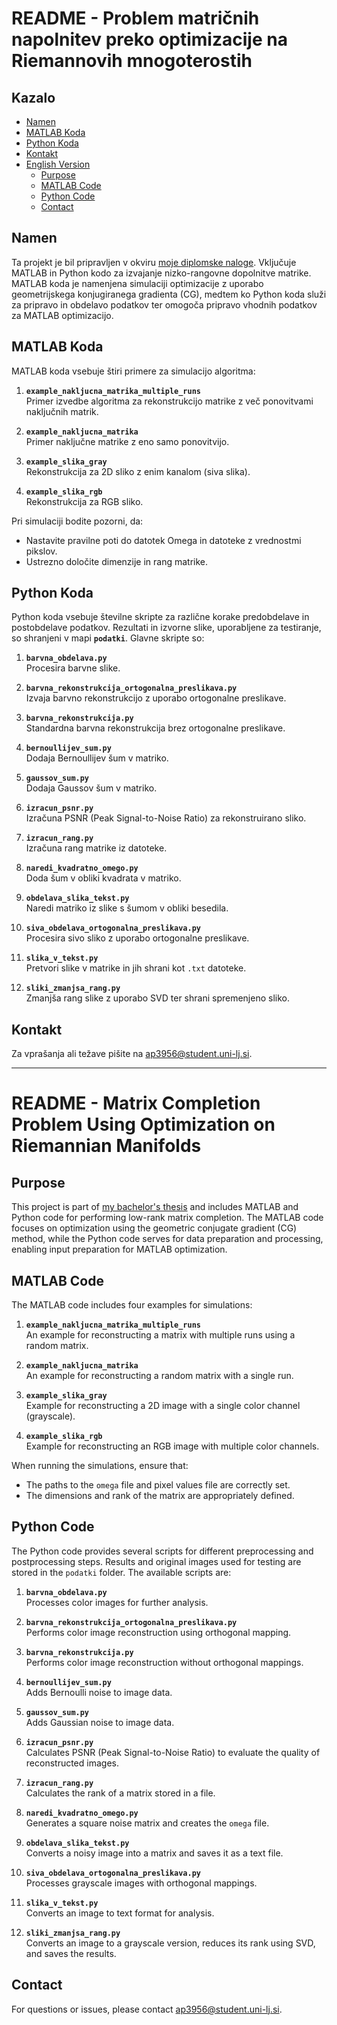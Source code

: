 # README - Problem matričnih napolnitev preko optimizacije na Riemannovih mnogoterostih

## Kazalo
- [Namen](#namen)
- [MATLAB Koda](#matlab-koda)
- [Python Koda](#python-koda)
- [Kontakt](#kontakt)
- [English Version](#readme---matrix-completion-problem-using-optimization-on-riemannian-manifolds)
  - [Purpose](#purpose)
  - [MATLAB Code](#matlab-code)
  - [Python Code](#python-code)
  - [Contact](#contact)

## Namen

Ta projekt je bil pripravljen v okviru [moje diplomske naloge](https://repozitorij.uni-lj.si/Dokument.php?id=190219). Vključuje MATLAB in Python kodo za izvajanje nizko-rangovne dopolnitve matrike. MATLAB koda je namenjena simulaciji optimizacije z uporabo geometrijskega konjugiranega gradienta (CG), medtem ko Python koda služi za pripravo in obdelavo podatkov ter omogoča pripravo vhodnih podatkov za MATLAB optimizacijo.

## MATLAB Koda

MATLAB koda vsebuje štiri primere za simulacijo algoritma:

1. **`example_nakljucna_matrika_multiple_runs`**  
   Primer izvedbe algoritma za rekonstrukcijo matrike z več ponovitvami naključnih matrik.

2. **`example_nakljucna_matrika`**  
   Primer naključne matrike z eno samo ponovitvijo.

3. **`example_slika_gray`**  
   Rekonstrukcija za 2D sliko z enim kanalom (siva slika).

4. **`example_slika_rgb`**  
   Rekonstrukcija za RGB sliko.

Pri simulaciji bodite pozorni, da:
- Nastavite pravilne poti do datotek Omega in datoteke z vrednostmi pikslov.
- Ustrezno določite dimenzije in rang matrike.

## Python Koda

Python koda vsebuje številne skripte za različne korake predobdelave in postobdelave podatkov. Rezultati in izvorne slike, uporabljene za testiranje, so shranjeni v mapi **`podatki`**. Glavne skripte so:

1. **`barvna_obdelava.py`**  
   Procesira barvne slike.

2. **`barvna_rekonstrukcija_ortogonalna_preslikava.py`**  
   Izvaja barvno rekonstrukcijo z uporabo ortogonalne preslikave.

3. **`barvna_rekonstrukcija.py`**  
   Standardna barvna rekonstrukcija brez ortogonalne preslikave.

4. **`bernoullijev_sum.py`**  
   Dodaja Bernoullijev šum v matriko.

5. **`gaussov_sum.py`**  
   Dodaja Gaussov šum v matriko.

6. **`izracun_psnr.py`**  
   Izračuna PSNR (Peak Signal-to-Noise Ratio) za rekonstruirano sliko.

7. **`izracun_rang.py`**  
   Izračuna rang matrike iz datoteke.

8. **`naredi_kvadratno_omego.py`**  
   Doda šum v obliki kvadrata v matriko.

9. **`obdelava_slika_tekst.py`**  
    Naredi matriko iz slike s šumom v obliki besedila.

10. **`siva_obdelava_ortogonalna_preslikava.py`**  
    Procesira sivo sliko z uporabo ortogonalne preslikave.

11. **`slika_v_tekst.py`**  
    Pretvori slike v matrike in jih shrani kot `.txt` datoteke.

12. **`sliki_zmanjsa_rang.py`**  
    Zmanjša rang slike z uporabo SVD ter shrani spremenjeno sliko.

## Kontakt

Za vprašanja ali težave pišite na ap3956@student.uni-lj.si.

---

# README - Matrix Completion Problem Using Optimization on Riemannian Manifolds

## Purpose

This project is part of [my bachelor's thesis](https://repozitorij.uni-lj.si/Dokument.php?id=190219) and includes MATLAB and Python code for performing low-rank matrix completion. The MATLAB code focuses on optimization using the geometric conjugate gradient (CG) method, while the Python code serves for data preparation and processing, enabling input preparation for MATLAB optimization.

## MATLAB Code

The MATLAB code includes four examples for simulations:

1. **`example_nakljucna_matrika_multiple_runs`**  
   An example for reconstructing a matrix with multiple runs using a random matrix.

2. **`example_nakljucna_matrika`**  
   An example for reconstructing a random matrix with a single run.

3. **`example_slika_gray`**  
   Example for reconstructing a 2D image with a single color channel (grayscale).

4. **`example_slika_rgb`**  
   Example for reconstructing an RGB image with multiple color channels.

When running the simulations, ensure that:
- The paths to the `omega` file and pixel values file are correctly set.
- The dimensions and rank of the matrix are appropriately defined.

## Python Code

The Python code provides several scripts for different preprocessing and postprocessing steps. Results and original images used for testing are stored in the `podatki` folder. The available scripts are:

1. **`barvna_obdelava.py`**  
   Processes color images for further analysis.

2. **`barvna_rekonstrukcija_ortogonalna_preslikava.py`**  
   Performs color image reconstruction using orthogonal mapping.

3. **`barvna_rekonstrukcija.py`**  
   Performs color image reconstruction without orthogonal mappings.

4. **`bernoullijev_sum.py`**  
   Adds Bernoulli noise to image data.

5. **`gaussov_sum.py`**  
   Adds Gaussian noise to image data.

6. **`izracun_psnr.py`**  
   Calculates PSNR (Peak Signal-to-Noise Ratio) to evaluate the quality of reconstructed images.

7. **`izracun_rang.py`**  
   Calculates the rank of a matrix stored in a file.

8. **`naredi_kvadratno_omego.py`**  
   Generates a square noise matrix and creates the `omega` file.

9. **`obdelava_slika_tekst.py`**  
    Converts a noisy image into a matrix and saves it as a text file.

10. **`siva_obdelava_ortogonalna_preslikava.py`**  
    Processes grayscale images with orthogonal mappings.

11. **`slika_v_tekst.py`**  
    Converts an image to text format for analysis.

12. **`sliki_zmanjsa_rang.py`**  
    Converts an image to a grayscale version, reduces its rank using SVD, and saves the results.

## Contact

For questions or issues, please contact ap3956@student.uni-lj.si.

